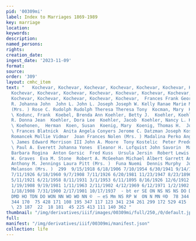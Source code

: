 ```yaml
---
pid: '00309mi'
label: Index to Marriages 1869-1989
key: marriage
location: 
keywords: 
description: 
named_persons: 
rights: 
creation_date: 
ingest_date: '2023-11-09'
format: 
source: 
order: '309'
layout: cmhc_item
text: "   Kochevar, Kochevar, Kochevar, Kochevar, Kochevar, Kochevar, Kochevar, Kochevar,
  Kochevar, Kochevar, Kochevar, Kochevar, Kochevar, Kochevar, Kochevar, Kochevar,
  Kochevar, Kochevar, Kochevar, Kochevar, Kochevar,  Frances Frank George J. Helen
  R. Johanna John  John L. John L. Joseph Joseph W. Kelly Ranae Marie Mary Mary Mary
  (Mrs. ) Rose C. Rudolph Rudolph Theresa Theresa Tony  Kocman, Mary  Kode, Johanna
  \ Kodunc, Frank  Koebel, Brenda Ann Koehler, Betty J.  Koehler, Koehler,  Charles
  R. Donna Jean  Koehler, Dora Lee  Koehler, Jacob  Koehler, Nancy L. Koehn, Mattias
  \ Koehonen,  Herman  Koen, Susan  Koenig, Mary  Koenig, Thomas H.  Joseph Miklich
  \ Frances Blatnick  Anita Angela Conyers Jerome C. Datzman Joseph Kostman Katherine
  Romancek Mollie Vidmar  Joan Frances Nolen (Mrs. ) Madalina Perko Angelina Kamby
  \ James Edward Morrison III John A. Moore  Tony Kostelic  Peter Predovick  Joe Evans
  \ Paul A. Everett Johanna Yones  Eleanor H. Lofquist John Savorin  Martin Videtich
  Barbara Rogina  Anton Gorsic  Fred Kuss  Ursula Jersin  Robert Lewis Bentson Lee
  W. Graves  Eva M. Stone  Robert A. McGeehan Michael Albert Garrett Anna Merle Bolls
  Anthony M. Jennings Laura Pitt (Mrs. )  Funa Nuemi  Dennis Murphy  John Gornik  Margaret
  Melanson (Mrs. )  299  9/15/1918 6/18/1906 7/10/1954 6/30/1941 9/14/1908 6/11/1906
  7/11/1926 6/18/1960 9/7/1908 7/11/1926 6/20/1981 11/23/1947 8/23/1896 8/19/1900
  5/11/1921 6/21/1958 8/11/1931 3/1/1953 6/11/1895 8/16/1926 12/6/1912 2/2/1908 6/11/1899
  1/19/1908 9/19/1981 1/11/1963 2/11/1902 4/12/1969 6/12/1971 1/2/1902 6/3/1966 11/12/1884
  1/18/1908 7/31/1900 2/17/1901 10/17/1937  - bt er SE ON NS NS NS DO DO DW WO DAN
  DMD HO TDN DO WON NN WO WO NN ©  — eS Mm NS RP W  ON N MN ®D  78 344 280  64 428
  344 170  75 428 171 108 195 347 117 123 341 234 261 299 172 529 415  55 414 150
  \ 23 187  22  18 181  45 225 413 111 140 362 "
thumbnail: "/img/derivatives/iiif/images/00309mi/full/250,/0/default.jpg"
full: 
manifest: "/img/derivatives/iiif/00309mi/manifest.json"
collection: life
---
```

